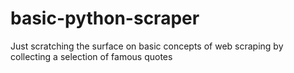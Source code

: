 # basic-python-scraper
Just scratching the surface on basic concepts of web scraping by collecting a selection of famous quotes
